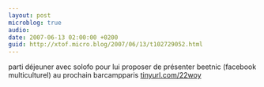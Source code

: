 ```yaml
---
layout: post
microblog: true
audio: 
date: 2007-06-13 02:00:00 +0200
guid: http://xtof.micro.blog/2007/06/13/t102729052.html
---
```

parti déjeuner avec solofo pour lui proposer de présenter beetnic (facebook multiculturel) au prochain barcampparis [tinyurl.com/22woy](http://tinyurl.com/22woy)
